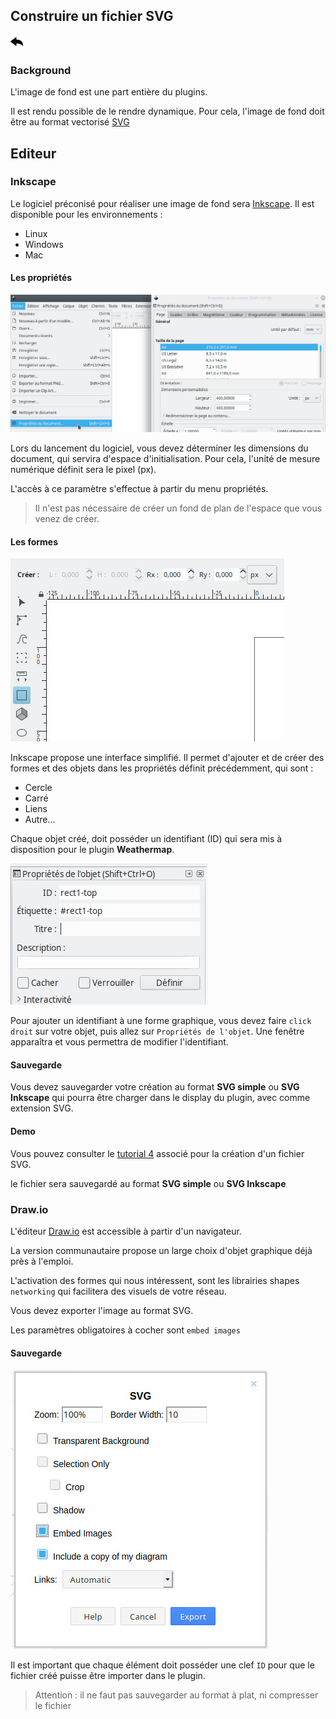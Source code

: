 ## Construire un fichier SVG

[![](../../screenshots/other/Go-back.png)](README.md)

### Background

L'image de fond est une part entière du plugins.

Il est rendu possible de le rendre dynamique. Pour cela, l'image de fond doit être au format vectorisé [SVG](https://fr.wikipedia.org/wiki/Scalable_Vector_Graphics)

## Editeur

### Inkscape

Le logiciel préconisé pour réaliser une image de fond sera [Inkscape](https://inkscape.org). Il est disponible pour les environnements :

- Linux
- Windows
- Mac

#### Les propriétés

![proprietes inkscape](../../screenshots/appendix/inkscape-proprietes.jpg)

Lors du lancement du logiciel, vous devez déterminer les dimensions du document, qui servira d'espace d'initialisation. Pour cela, l'unité de mesure numérique définit sera le pixel (px).

L'accès à ce paramètre s'effectue à partir du menu propriétés.

> Il n'est pas nécessaire de créer un fond de plan de l'espace que vous venez de créer.

#### Les formes

![inkscape forme](../../screenshots/appendix/inskcape-formes.jpg)

Inkscape propose une interface simplifié. Il permet d'ajouter et de créer des formes et des objets dans les propriétés définit précédemment, qui sont :

- Cercle
- Carré
- Liens
- Autre...

Chaque objet créé, doit posséder un identifiant (ID) qui sera mis à disposition pour le plugin **Weathermap**.

![inkscape id](../../screenshots/appendix/inkscape-id.jpg)

Pour ajouter un identifiant à une forme graphique, vous devez faire `click droit` sur votre objet, puis allez sur `Propriétés de l'objet`. Une fenêtre apparaîtra et vous permettra de modifier l'identifiant.

#### Sauvegarde

Vous devez sauvegarder votre création au format **SVG simple** ou **SVG Inkscape** qui pourra être charger dans le display du plugin, avec comme extension SVG.

#### Demo

Vous pouvez consulter le [tutorial 4](../demo/tutorial04.md) associé pour la création d'un fichier SVG.

le fichier sera sauvegardé au format **SVG simple** ou **SVG Inkscape**

### Draw.io

L'éditeur [Draw.io](https://draw.io/) est accessible à partir d'un navigateur.

La version communautaire propose un large choix d'objet graphique déjà près à l'emploi.

L'activation des formes qui nous intéressent, sont les librairies shapes `networking` qui facilitera des visuels de votre réseau.

Vous devez exporter l'image au format SVG.

Les paramètres obligatoires à cocher sont `embed images`

#### Sauvegarde

![main metric](../../screenshots/appendix/draw-export-svg.jpg)

Il est important que chaque élément doit posséder une clef `ID` pour que le fichier créé puisse être importer dans le plugin.

> Attention :
> il ne faut pas sauvegarder au format à plat, ni compresser le fichier
